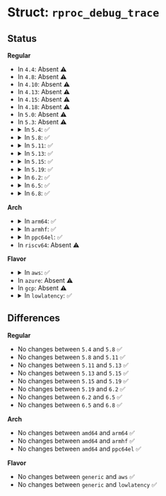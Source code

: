 # Struct: <code>rproc_debug_trace</code>

## Status
<b>Regular</b>
<ul>
<li>
In <code>4.4</code>: Absent ⚠️
</li>
<li>
In <code>4.8</code>: Absent ⚠️
</li>
<li>
In <code>4.10</code>: Absent ⚠️
</li>
<li>
In <code>4.13</code>: Absent ⚠️
</li>
<li>
In <code>4.15</code>: Absent ⚠️
</li>
<li>
In <code>4.18</code>: Absent ⚠️
</li>
<li>
In <code>5.0</code>: Absent ⚠️
</li>
<li>
In <code>5.3</code>: Absent ⚠️
</li>
<li>
<details>
<summary>In <code>5.4</code>: ✅</summary>

```c
struct rproc_debug_trace {
    struct rproc *rproc;
    struct dentry *tfile;
    struct list_head node;
    struct rproc_mem_entry trace_mem;
};
```
</details>
</li>
<li>
<details>
<summary>In <code>5.8</code>: ✅</summary>

```c
struct rproc_debug_trace {
    struct rproc *rproc;
    struct dentry *tfile;
    struct list_head node;
    struct rproc_mem_entry trace_mem;
};
```
</details>
</li>
<li>
<details>
<summary>In <code>5.11</code>: ✅</summary>

```c
struct rproc_debug_trace {
    struct rproc *rproc;
    struct dentry *tfile;
    struct list_head node;
    struct rproc_mem_entry trace_mem;
};
```
</details>
</li>
<li>
<details>
<summary>In <code>5.13</code>: ✅</summary>

```c
struct rproc_debug_trace {
    struct rproc *rproc;
    struct dentry *tfile;
    struct list_head node;
    struct rproc_mem_entry trace_mem;
};
```
</details>
</li>
<li>
<details>
<summary>In <code>5.15</code>: ✅</summary>

```c
struct rproc_debug_trace {
    struct rproc *rproc;
    struct dentry *tfile;
    struct list_head node;
    struct rproc_mem_entry trace_mem;
};
```
</details>
</li>
<li>
<details>
<summary>In <code>5.19</code>: ✅</summary>

```c
struct rproc_debug_trace {
    struct rproc *rproc;
    struct dentry *tfile;
    struct list_head node;
    struct rproc_mem_entry trace_mem;
};
```
</details>
</li>
<li>
<details>
<summary>In <code>6.2</code>: ✅</summary>

```c
struct rproc_debug_trace {
    struct rproc *rproc;
    struct dentry *tfile;
    struct list_head node;
    struct rproc_mem_entry trace_mem;
};
```
</details>
</li>
<li>
<details>
<summary>In <code>6.5</code>: ✅</summary>

```c
struct rproc_debug_trace {
    struct rproc *rproc;
    struct dentry *tfile;
    struct list_head node;
    struct rproc_mem_entry trace_mem;
};
```
</details>
</li>
<li>
<details>
<summary>In <code>6.8</code>: ✅</summary>

```c
struct rproc_debug_trace {
    struct rproc *rproc;
    struct dentry *tfile;
    struct list_head node;
    struct rproc_mem_entry trace_mem;
};
```
</details>
</li>
</ul>
<b>Arch</b>
<ul>
<li>
<details>
<summary>In <code>arm64</code>: ✅</summary>

```c
struct rproc_debug_trace {
    struct rproc *rproc;
    struct dentry *tfile;
    struct list_head node;
    struct rproc_mem_entry trace_mem;
};
```
</details>
</li>
<li>
<details>
<summary>In <code>armhf</code>: ✅</summary>

```c
struct rproc_debug_trace {
    struct rproc *rproc;
    struct dentry *tfile;
    struct list_head node;
    struct rproc_mem_entry trace_mem;
};
```
</details>
</li>
<li>
<details>
<summary>In <code>ppc64el</code>: ✅</summary>

```c
struct rproc_debug_trace {
    struct rproc *rproc;
    struct dentry *tfile;
    struct list_head node;
    struct rproc_mem_entry trace_mem;
};
```
</details>
</li>
<li>
In <code>riscv64</code>: Absent ⚠️
</li>
</ul>
<b>Flavor</b>
<ul>
<li>
<details>
<summary>In <code>aws</code>: ✅</summary>

```c
struct rproc_debug_trace {
    struct rproc *rproc;
    struct dentry *tfile;
    struct list_head node;
    struct rproc_mem_entry trace_mem;
};
```
</details>
</li>
<li>
In <code>azure</code>: Absent ⚠️
</li>
<li>
In <code>gcp</code>: Absent ⚠️
</li>
<li>
<details>
<summary>In <code>lowlatency</code>: ✅</summary>

```c
struct rproc_debug_trace {
    struct rproc *rproc;
    struct dentry *tfile;
    struct list_head node;
    struct rproc_mem_entry trace_mem;
};
```
</details>
</li>
</ul>

## Differences
<b>Regular</b>
<ul>
<li>
No changes between <code>5.4</code> and <code>5.8</code> ✅
</li>
<li>
No changes between <code>5.8</code> and <code>5.11</code> ✅
</li>
<li>
No changes between <code>5.11</code> and <code>5.13</code> ✅
</li>
<li>
No changes between <code>5.13</code> and <code>5.15</code> ✅
</li>
<li>
No changes between <code>5.15</code> and <code>5.19</code> ✅
</li>
<li>
No changes between <code>5.19</code> and <code>6.2</code> ✅
</li>
<li>
No changes between <code>6.2</code> and <code>6.5</code> ✅
</li>
<li>
No changes between <code>6.5</code> and <code>6.8</code> ✅
</li>
</ul>
<b>Arch</b>
<ul>
<li>
No changes between <code>amd64</code> and <code>arm64</code> ✅
</li>
<li>
No changes between <code>amd64</code> and <code>armhf</code> ✅
</li>
<li>
No changes between <code>amd64</code> and <code>ppc64el</code> ✅
</li>
</ul>
<b>Flavor</b>
<ul>
<li>
No changes between <code>generic</code> and <code>aws</code> ✅
</li>
<li>
No changes between <code>generic</code> and <code>lowlatency</code> ✅
</li>
</ul>
